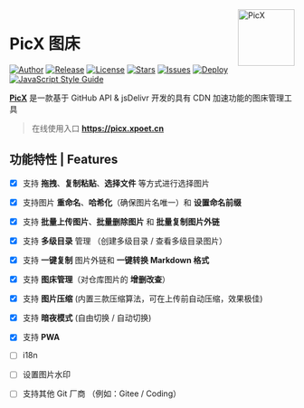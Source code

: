 <a href="https://picx.xpoet.cn" >
<img width="100" align="right" alt="PicX" src="https://cdn.jsdelivr.net/gh/XPoet/image-hosting@master/PicX/picx-logo.png">
</a>

# PicX 图床

[![Author](https://img.shields.io/badge/author-XPoet-violet.svg)](https://github.com/XPoet)
[![Release](https://img.shields.io/github/release/XPoet/picx.svg)](https://github.com/XPoet/picx/releases)
[![License](https://img.shields.io/github/license/XPoet/picx.svg)](https://github.com/XPoet/picx/blob/master/LICENSE)
[![Stars](https://img.shields.io/github/stars/XPoet/picx)](https://github.com/XPoet/picx)
[![Issues](https://img.shields.io/github/issues/XPoet/picx)](https://github.com/XPoet/picx/issues)
[![Deploy](https://github.com/XPoet/picx/workflows/deploy/badge.svg)](https://github.com/XPoet/picx/actions/workflows/deploy.yml)
[![JavaScript Style Guide](https://img.shields.io/badge/code_style-Airbnb-hotpink.svg)](https://github.com/lin-123/javascript)

**[PicX](https://picx.xpoet.cn)** 是一款基于 GitHub API & jsDelivr 开发的具有 CDN 加速功能的图床管理工具



> 在线使用入口 **https://picx.xpoet.cn**


## 功能特性 | Features

- [x] 支持 **拖拽**、**复制粘贴**、**选择文件** 等方式进行选择图片
- [x] 支持图片 **重命名**、**哈希化**（确保图片名唯一）和 **设置命名前缀**
- [x] 支持 **批量上传图片**、**批量删除图片** 和 **批量复制图片外链**
- [x] 支持 **多级目录** 管理 （创建多级目录 / 查看多级目录图片）
- [x] 支持 **一键复制** 图片外链和 **一键转换 Markdown 格式**
- [x] 支持 **图床管理**（对仓库图片的 **增删改查**）
- [x] 支持 **图片压缩** (内置三款压缩算法，可在上传前自动压缩，效果极佳)
- [x] 支持 **暗夜模式** (自由切换 / 自动切换)
- [x] 支持 **PWA**
- [ ] i18n
- [ ] 设置图片水印
- [ ] 支持其他 Git 厂商 （例如：Gitee / Coding）


